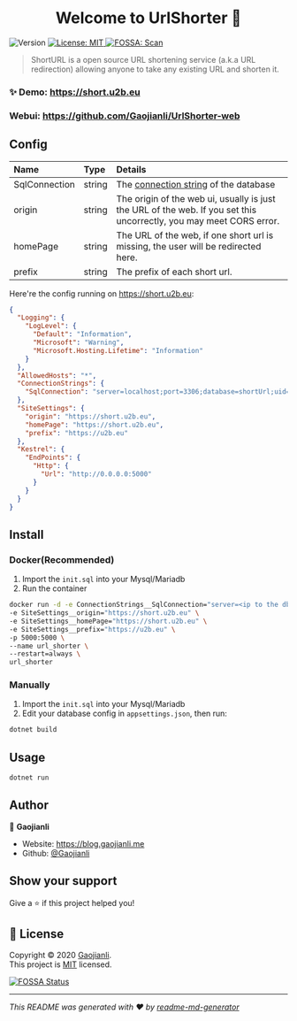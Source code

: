 <h1 align="center">Welcome to UrlShorter 👋</h1>
<p>
  <img alt="Version" src="https://img.shields.io/badge/version-1.0-blue.svg?cacheSeconds=2592000" />
  <a href="https://github.com/Gaojianli/UrlShorter/blob/master/LICENSE" target="_blank">
    <img alt="License: MIT" src="https://img.shields.io/badge/License-MIT-yellow.svg" />
  </a>
  <a href="https://app.fossa.com/projects/git%2Bgithub.com%2FGaojianli%2FUrlShorter?ref=badge_shield" target="_blank">
    <img alt="FOSSA: Scan" src="https://app.fossa.com/api/projects/git%2Bgithub.com%2FGaojianli%2FUrlShorter.svg?type=shield">
  </a>
</p>

> ShortURL is a open source URL shortening service (a.k.a URL redirection) allowing anyone to take any existing URL and shorten it.

### ✨ Demo: https://short.u2b.eu
### Webui: https://github.com/Gaojianli/UrlShorter-web
## Config

|Name|Type|Details|
|:-|:-|:-|
|SqlConnection|string|The [connection string](https://www.connectionstrings.com/) of the database|
|origin|string|The origin of the web ui, usually is just the URL of the web. If you set this uncorrectly, you may meet CORS error.|
|homePage|string|The URL of the web, if one short url is missing, the user will be redirected here.|
|prefix|string|The prefix of each short url.|

Here're the config running on https://short.u2b.eu:
```json
{
  "Logging": {
    "LogLevel": {
      "Default": "Information",
      "Microsoft": "Warning",
      "Microsoft.Hosting.Lifetime": "Information"
    }
  },
  "AllowedHosts": "*",
  "ConnectionStrings": {
    "SqlConnection": "server=localhost;port=3306;database=shortUrl;uid=shorturl;pwd=<pwd>;CharSet=utf8"
  },
  "SiteSettings": {
    "origin": "https://short.u2b.eu",
    "homePage": "https://short.u2b.eu",
    "prefix": "https://u2b.eu"
  },
  "Kestrel": {
    "EndPoints": {
      "Http": {
        "Url": "http://0.0.0.0:5000"
      }
    }
  }
}
```

## Install
### Docker(Recommended)
1. Import the `init.sql` into your Mysql/Mariadb
1. Run the container
```bash
docker run -d -e ConnectionStrings__SqlConnection="server=<ip to the db>;port=<db port>;database=shortUrl;uid=shorturl;pwd=<pwd>;CharSet=utf8" \
-e SiteSettings__origin="https://short.u2b.eu" \
-e SiteSettings__homePage="https://short.u2b.eu" \
-e SiteSettings__prefix="https://u2b.eu" \
-p 5000:5000 \
--name url_shorter \
--restart=always \
url_shorter
```


### Manually
1. Import the `init.sql` into your Mysql/Mariadb
1. Edit your database config in `appsettings.json`, then run:

```sh
dotnet build
```

## Usage

```sh
dotnet run
```

## Author

👤 **Gaojianli**

* Website: https://blog.gaojianli.me
* Github: [@Gaojianli](https://github.com/Gaojianli)

## Show your support

Give a ⭐️ if this project helped you!

## 📝 License

Copyright © 2020 [Gaojianli](https://github.com/Gaojianli).<br />
This project is [MIT](https://github.com/Gaojianli/UrlShorter/blob/master/LICENSE) licensed.

[![FOSSA Status](https://app.fossa.com/api/projects/git%2Bgithub.com%2FGaojianli%2FUrlShorter.svg?type=large)](https://app.fossa.com/projects/git%2Bgithub.com%2FGaojianli%2FUrlShorter?ref=badge_large)


***
_This README was generated with ❤️ by [readme-md-generator](https://github.com/kefranabg/readme-md-generator)_
